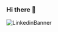 ### Hi there 👋

![LinkedinBanner](https://github.com/OxheiCodes/OxheiCodes/assets/162317835/d5432818-de78-4407-82e7-f0a60c7e9579)
